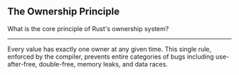 ## The Ownership Principle

What is the core principle of Rust's ownership system?

---

Every value has exactly one owner at any given time. This single rule, enforced by the compiler, prevents entire categories of bugs including use-after-free, double-free, memory leaks, and data races.

